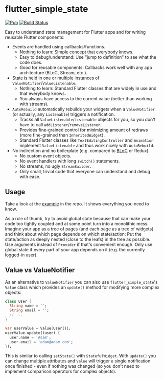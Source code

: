 # flutter_simple_state

[![Pub](https://img.shields.io/pub/v/flutter_simple_state.svg)](https://pub.dev/packages/flutter_simple_state)
[![Build Status](https://travis-ci.com/wkornewald/flutter_simple_state.svg?branch=master)](https://travis-ci.com/wkornewald/flutter_simple_state)

Easy to understand state management for Flutter apps and for writing reusable Flutter components:

* Events are handled using callbacks/functions.
  * Nothing to learn: Simple concept that everybody knows.
  * Easy to debug/understand: Use "jump to definition" to see what the code does.
  * Good for reusable components: Callbacks work well with any app architecture (BLoC, Stream, etc.).
* State is held in one or multiple instances of `ValueNotifier`/`ValueListenable`.
  * Nothing to learn: Standard Flutter classes that are widely in use and that everybody knows.
  * You always have access to the current value (better than working with streams).
* `AutoRebuild` automatically rebuilds your widgets when a `ValueNotifier` (or actually, any `Listenable`) triggers a notification.
  * Tracks all `ValueListenable`/`Listenable` objects for you, so you don't have to call `addListener`/`removeListener`.
  * Provides fine-grained control for minimizing amount of redraws (more fine-grained than `InheritedWidget`).
  * Standard Flutter classes like `TextEditingController` and `Animation` implement `ValueListenable` and thus work nicely with `AutoRebuild`.
* No indirection and no boilerplate (e.g. compared to [BLoC](https://www.didierboelens.com/2018/08/reactive-programming---streams---bloc/) or Redux).
  * No custom event objects.
  * No event handlers with long `switch()` statements.
  * No streams, no ugly `StreamBuilder`.
  * Only small, trivial code that everyone can understand and debug with ease.

## Usage

Take a look at the [example](https://github.com/wkornewald/flutter_simple_state/blob/master/example/lib/main.dart) in the repo.
It shows everything you need to know.

As a rule of thumb, try to avoid global state because that can make your code too tightly coupled and at some point turn into a monolithic mess.
Imagine your app as a tree of pages (and each page as a tree of widgets) and think about which page depends on which state/action:
Put the state/action as deeply nested (close to the leafs) in the tree as possible.
Use arguments instead of `Provider` if that's convenient enough.
Only use global state if every part of your app depends on it (e.g. the currently logged-in user).

## Value vs ValueNotifier

As an alternative to `ValueNotifier` you can also use `flutter_simple_state`'s `Value` class which provides an `update()` method for modifying more complex objects:

```dart
class User {
  String name = '';
  String email = '';
  // ...
}

var userValue = Value(User());
userValue.update((user) {
  user.name = 'Adam';
  user.email = 'adam@adam.com';
});
```

This is similar to calling `setState()` with `StatefulWidget`.
With `update()` you can change multiple attributes and `Value` will trigger a single notification once finished - even if nothing was changed (so you don't need to implement comparison operators for complex objects).
